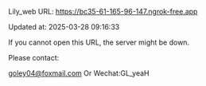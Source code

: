 Lily_web URL: https://bc35-61-165-96-147.ngrok-free.app

Updated at: 2025-03-28 09:16:33

If you cannot open this URL, the server might be down.

Please contact: 

goley04@foxmail.com Or Wechat:GL_yeaH